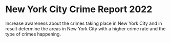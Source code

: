 # New York City Crime Report 2022
 Increase awareness about the crimes taking place in New York City and in result determine the areas in New York City with a higher crime rate and the type of crimes happening.
